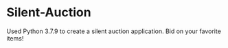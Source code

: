 # Silent-Auction
Used Python 3.7.9 to create a silent auction application. Bid on your favorite items!
